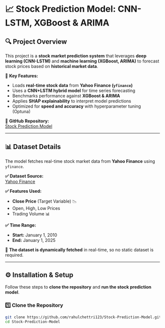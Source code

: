 # 📈 Stock Prediction Model: CNN-LSTM, XGBoost & ARIMA

## **🔍 Project Overview**
This project is a **stock market prediction system** that leverages **deep learning (CNN-LSTM)** and **machine learning (XGBoost, ARIMA)** to forecast stock prices based on **historical market data**.

📌 **Key Features:**
- Loads **real-time stock data** from **Yahoo Finance (`yfinance`)**
- Uses a **CNN+LSTM hybrid model** for time series forecasting
- Benchmarks performance against **XGBoost & ARIMA**
- Applies **SHAP explainability** to interpret model predictions
- Optimized for **speed and accuracy** with hyperparameter tuning (Optuna)

🔗 **GitHub Repository:**  
[Stock Prediction Model](https://github.com/rahulchettri123/Stock-Prediction-Model)

---

## **📊 Dataset Details**
The model fetches real-time stock market data from **Yahoo Finance** using `yfinance`.

**✅ Dataset Source:**  
[Yahoo Finance](https://finance.yahoo.com/)

**✅ Features Used:**
- **Close Price** (Target Variable) 📉
- Open, High, Low Prices  
- Trading Volume 📊

**✅ Time Range:**  
- **Start:** January 1, 2010  
- **End:** January 1, 2025  

📌 **The dataset is dynamically fetched** in real-time, so no static dataset is required.

---

## **⚙️ Installation & Setup**
Follow these steps to **clone the repository** and **run the stock prediction model**.

### **1️⃣ Clone the Repository**
```bash
git clone https://github.com/rahulchettri123/Stock-Prediction-Model.git
cd Stock-Prediction-Model
